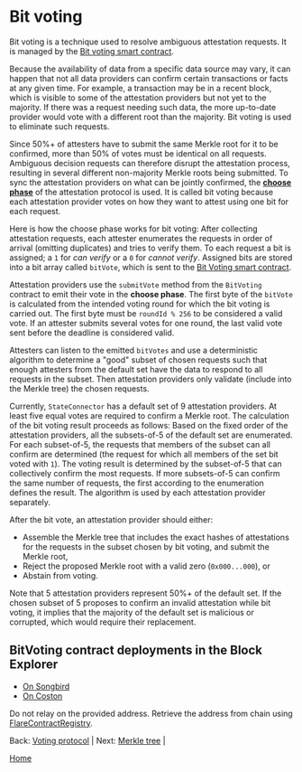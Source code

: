 # Bit voting

Bit voting is a technique used to resolve ambiguous attestation requests.
It is managed by the [Bit voting smart contract](/specs/scProtocol/contracts/BitVoting.sol).

Because the availability of data from a specific data source may vary, it can happen that not all data providers can confirm certain transactions or facts at any given time.
For example, a transaction may be in a recent block, which is visible to some of the attestation providers but not yet to the majority.
If there was a request needing such data, the more up-to-date provider would vote with a different root than the majority.
Bit voting is used to eliminate such requests.

Since 50%+ of attesters have to submit the same Merkle root for it to be confirmed, more than 50% of votes must be identical on all requests.
Ambiguous decision requests can therefore disrupt the attestation process, resulting in several different non-majority Merkle roots being submitted.
To sync the attestation providers on what can be jointly confirmed, the [**choose phase**](/specs/scProtocol/voting-protocol.md#five-phases-of-a-round) of the attestation protocol is used.
It is called bit voting because each attestation provider votes on how they want to attest using one bit for each request.

Here is how the choose phase works for bit voting: After collecting attestation requests, each attester enumerates the requests in order of arrival (omitting duplicates) and tries to verify them.
To each request a bit is assigned; a `1` for _can verify_ or a `0` for _cannot verify_.
Assigned bits are stored into a bit array called `bitVote`, which is sent to the [Bit Voting smart contract](/specs/scProtocol/contracts/BitVoting.sol).

Attestation providers use the `submitVote` method from the `BitVoting` contract to emit their vote in the **choose phase**.
The first byte of the `bitVote` is calculated from the intended voting round for which the bit voting is carried out.
The first byte must be `roundId % 256` to be considered a valid vote.
If an attester submits several votes for one round, the last valid vote sent before the deadline is considered valid.

Attesters can listen to the emitted `bitVotes` and use a deterministic algorithm to determine a "good" subset of chosen requests such that enough attesters from the default set have the data to respond to all requests in the subset.
Then attestation providers only validate (include into the Merkle tree) the chosen requests.

Currently, `StateConnector` has a default set of 9 attestation providers.
At least five equal votes are required to confirm a Merkle root.
The calculation of the bit voting result proceeds as follows:
Based on the fixed order of the attestation providers, all the subsets-of-5 of the default set are enumerated.
For each subset-of-5, the requests that members of the subset can all confirm are determined (the request for which all members of the set bit voted with `1`).
The voting result is determined by the subset-of-5 that can collectively confirm the most requests.
If more subsets-of-5 can confirm the same number of requests, the first according to the enumeration defines the result.
The algorithm is used by each attestation provider separately.

After the bit vote, an attestation provider should either:

-   Assemble the Merkle tree that includes the exact hashes of attestations for the requests in the subset chosen by bit voting, and submit the Merkle root,
-   Reject the proposed Merkle root with a valid zero (`0x000...000`), or
-   Abstain from voting.

Note that 5 attestation providers represent 50%+ of the default set.
If the chosen subset of 5 proposes to confirm an invalid attestation while bit voting, it implies that the majority of the default set is malicious or corrupted, which would require their replacement.

## BitVoting contract deployments in the Block Explorer

-   [On Songbird](https://songbird-explorer.flare.network/address/0xd1Fa33f1b591866dEaB5cF25764Ee95F24B1bE64)
-   [On Coston](https://coston-explorer.flare.network/address/0xd1Fa33f1b591866dEaB5cF25764Ee95F24B1bE64)

Do not relay on the provided address. Retrieve the address from chain using [FlareContractRegistry](https://docs.flare.network/dev/getting-started/contract-addresses/).

Back: [Voting protocol](/specs/scProtocol/voting-protocol.md) | Next: [Merkle tree](/specs/scProtocol/merkle-tree.md) |

[Home](/README.md)
